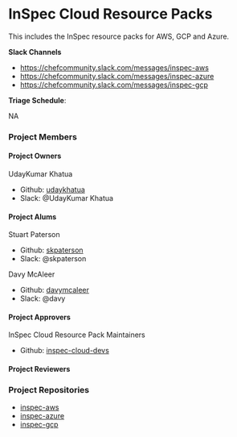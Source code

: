 # InSpec Cloud Resource Packs

This includes the InSpec resource packs for AWS, GCP and Azure.

**Slack Channels**

- https://chefcommunity.slack.com/messages/inspec-aws
- https://chefcommunity.slack.com/messages/inspec-azure
- https://chefcommunity.slack.com/messages/inspec-gcp


**Triage Schedule**:

NA

### Project Members

#### Project Owners
UdayKumar Khatua
  - Github: [udaykhatua](https://github.com/udaykhatua)
  - Slack: @UdayKumar Khatua 

  
#### Project Alums

Stuart Paterson
  - Github: [skpaterson](https://github.com/skpaterson)
  - Slack: @skpaterson

Davy McAleer
  - Github: [davymcaleer](https://github.com/davymcaleer)
  - Slack: @davy

#### Project Approvers

InSpec Cloud Resource Pack Maintainers
  - Github: [inspec-cloud-devs](https://github.com/orgs/inspec/teams/inspec-cloud-devs)

#### Project Reviewers

### Project Repositories

- [inspec-aws](https://github.com/inspec/inspec-aws)
- [inspec-azure](https://github.com/inspec/inspec-azure)
- [inspec-gcp](https://github.com/inspec/inspec-gcp)
